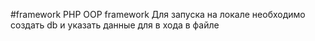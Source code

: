 #framework
 PHP OOP framework 
 Для запуска на локале необходимо создать db и указать данные для в хода в файле 

 
